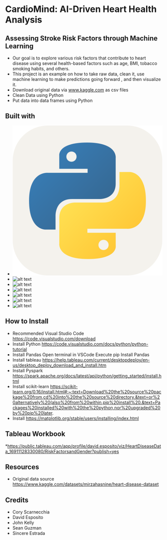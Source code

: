 # CardioMind: AI-Driven Heart Health Analysis


## Assessing Stroke Risk Factors through Machine Learning
* Our goal is to explore various risk factors that contribute to heart disease using several health-based factors such as age, BMI, tobacco smoking habits, and others.
* This project is an example on how to take raw data, clean it, use machine learning to make predictions going forward , and then visualize it.
* Download original data via www.kaggle.com as csv files
* Clean Data using Python 
* Put data into data frames using Python

## Built with

* ![alt text]( https://raw.githubusercontent.com/tandpfun/skill-icons/59059d9d1a2c092696dc66e00931cc1181a4ce1f/icons/Python-Light.svg)
* ![alt text]( https://encrypted-tbn0.gstatic.com/images?q=tbn:ANd9GcS7005ZNWTutANhnon4wy-ji_MI6zvoR4VEvrVH7IsjMw&s)
* ![alt text]( https://brockdsl.github.io/Intro_to_Tableau_Workshop/tabimg.jpg)
* ![alt text]( https://d33wubrfki0l68.cloudfront.net/d3ca5a4bd42d86926f08ee7bc5e3f73339045edf/716e5/images/glossary/pyshark.jpg )
* ![alt text]( https://dataanalyticsedge.com/wp-content/uploads/2019/11/images.png )
* ![alt text]( https://scipy-lectures.org/_images/scikit-learn-logo.png )
* ![alt text]( https://d33wubrfki0l68.cloudfront.net/e33fd6f372aa5d51e7b0de4bd763bd983251881e/4b0f4/blog/customising-matplotlib/matplot_title_logo.png )







## How to Install
* Recommended Visual Studio Code https://code.visualstudio.com/download
* Install Python https://code.visualstudio.com/docs/python/python-tutorial
* Install Pandas Open terminal in VSCode Execute pip Install Pandas
* Install tableau https://help.tableau.com/current/desktopdeploy/en-us/desktop_deploy_download_and_install.htm
* Install Pyspark  https://spark.apache.org/docs/latest/api/python/getting_started/install.html
* Install scikit-learn https://scikit-learn.org/0.16/install.html#:~:text=Download%20the%20source%20package%20from,cd%20into%20the%20source%20directory.&text=or%20alternatively%20(also%20from%20within,pip%20install%20.&text=Packages%20installed%20with%20the%20python,nor%20upgraded%20by%20pip%20later.
* Install https://matplotlib.org/stable/users/installing/index.html
## Tableau Workbook
*https://public.tableau.com/app/profile/david.esposito/viz/HeartDiseaseData_16911128330080/RiskFactorsandGender?publish=yes
## Resources

*  Original data source https://www.kaggle.com/datasets/mirzahasnine/heart-disease-dataset


## Credits
* Cory Scarnecchia
* David Esposito
* John Kelly
* Sean Guzman 
* Sincere Estrada



